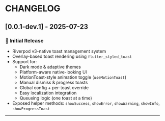 # CHANGELOG

## [0.0.1-dev.1] - 2025-07-23

### 🎉 Initial Release
- Riverpod v3-native toast management system
- Overlay-based toast rendering using `flutter_styled_toast`
- Support for:
  - Dark mode & adaptive themes
  - Platform-aware native-looking UI
  - MotionToast-style animation toggle (`useMotionToast`)
  - Manual dismiss & progress toasts
  - Global config + per-toast override
  - Easy localization integration
  - Queueing logic (one toast at a time)
- Exposed helper methods: `showSuccess`, `showError`, `showWarning`, `showInfo`, `showProgressToast`

---